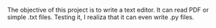 The objective of this project is to write a text editor.
It can read PDF or simple .txt files.
Testing it, I realiza that it can even write .py files.
